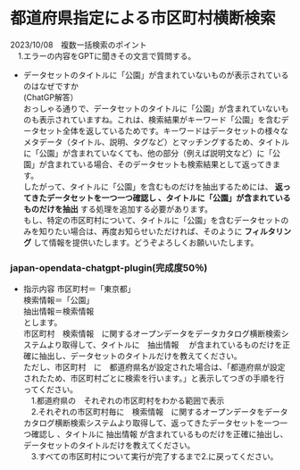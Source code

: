 # 都道府県指定による市区町村横断検索    
2023/10/08　複数一括検索のポイント  
　1.エラーの内容をGPTに聞きその文言で質問する。 
 
- データセットのタイトルに「公園」が含まれていないものが表示されているのはなぜですか  
(ChatGP解答）  
おっしゃる通りで、データセットのタイトルに「公園」が含まれていないものも表示されていますね。これは、検索結果がキーワード「公園」を含むデータセット全体を返しているためです。キーワードはデータセットの様々なメタデータ（タイトル、説明、タグなど）とマッチングするため、タイトルに「公園」が含まれていなくても、他の部分（例えば説明文など）に「公園」が含まれている場合、そのデータセットも検索結果として返ってきます。  
したがって、タイトルに「公園」を含むものだけを抽出するためには、 **返ってきたデータセットを一つ一つ確認し 、タイトルに「公園」が含まれているものだけを抽出** する処理を追加する必要があります。  
もし、特定の市区町村について、タイトルに「公園」を含むデータセットのみを知りたい場合は、再度お知らせいただければ、そのように **フィルタリング** して情報を提供いたします。どうぞよろしくお願いいたします。  

### japan-opendata-chatgpt-plugin(完成度50％)    
- 指示内容
市区町村＝「東京都」  
検索情報＝「公園」  
抽出情報＝検索情報  
とします。  
市区町村　検索情報　に関するオープンデータをデータカタログ横断検索システムより取得して、タイトルに　抽出情報　 が含まれているものだけを正確に抽出し、データセットのタイトルだけを教えてください。  
ただし、市区町村　に　都道府県名が設定された場合は、「都道府県が設定されたため、市区町村ごとに検索を行います。」と表示してつぎの手順を行ってください。  
　1.都道府県の　それぞれの市区町村をわかる範囲で表示   
　2.それぞれの市区町村毎に　検索情報　に関するオープンデータをデータカタログ横断検索システムより取得して、返ってきたデータセットを一つ一つ確認し 、タイトルに 抽出情報 が含まれているものだけを正確に抽出し、データセットのタイトルだけを教えてください。  
　3.すべての市区町村について実行が完了するまで2.に戻ってください。  
